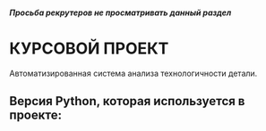 <h5>Просьба рекрутеров не просматривать данный раздел<h5>

<h1>КУРСОВОЙ ПРОЕКТ</h1>
<p>Автоматизированная система анализа технологичности детали.</p>

<h2>Версия Python, которая используется в проекте:</h2>
